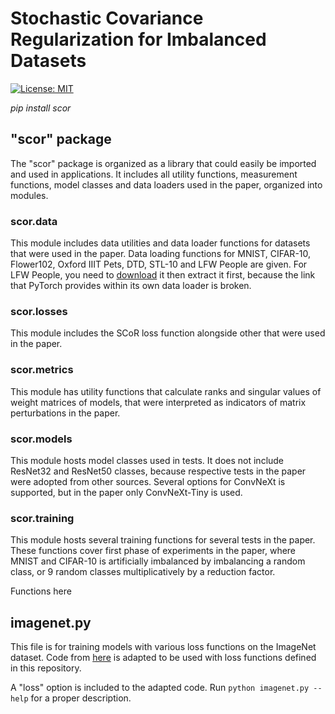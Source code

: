 # Stochastic Covariance Regularization for Imbalanced Datasets

[![License: MIT](https://img.shields.io/badge/License-MIT-yellow.svg)](https://opensource.org/licenses/MIT)

_pip install scor_

## "scor" package

The "scor" package is organized as a library that could easily be imported
and used in applications. It includes all utility functions, measurement
functions, model classes and data loaders used in the paper, organized
into modules.

### scor.data

This module includes data utilities and data loader functions for datasets
that were used in the paper. Data loading functions for MNIST, CIFAR-10,
Flower102, Oxford IIIT Pets, DTD, STL-10 and LFW People are given. For
LFW People, you need to [download](https://www.kaggle.com/datasets/jessicali9530/lfw-dataset) 
it then extract it first, because the link that PyTorch provides within its own data loader
is broken.

### scor.losses

This module includes the SCoR loss function alongside other that were used in the paper.

### scor.metrics

This module has utility functions that calculate ranks and singular values of weight matrices
of models, that were interpreted as indicators of matrix perturbations in the paper.

### scor.models

This module hosts model classes used in tests. It does not include ResNet32 and ResNet50 classes,
because respective tests in the paper were adopted from other sources. Several options for ConvNeXt
is supported, but in the paper only ConvNeXt-Tiny is used.

### scor.training

This module hosts several training functions for several tests in the paper. These functions cover
first phase of experiments in the paper, where MNIST and CIFAR-10 is artificially imbalanced by
imbalancing a random class, or 9 random classes multiplicatively by a reduction factor.

Functions here 

## imagenet.py

This file is for training models with various loss functions on the ImageNet dataset.
Code from [here](https://github.com/pytorch/examples/tree/main/imagenet) is adapted 
to be used with loss functions defined in this repository.

A "loss" option is included to the adapted code. Run ```python imagenet.py --help```
for a proper description.
